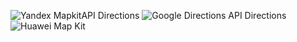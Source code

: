 ![Yandex MapkitAPI Directions](https://user-images.githubusercontent.com/81926983/127889159-8b68555f-2da6-4f4d-9912-6040d0cb2d50.png)
![Google Directions API Directions](https://user-images.githubusercontent.com/81926983/127889175-0032bdbf-6b0e-4009-a006-fa9073a6afbf.png)
![Huawei Map Kit](https://user-images.githubusercontent.com/81926983/129642517-65786eea-6066-4626-bceb-1deb5be2e0e5.JPG)
